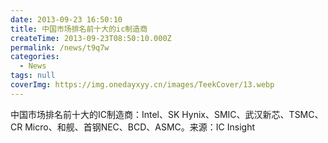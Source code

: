 ```yaml
---
date: 2013-09-23 16:50:10
title: 中国市场排名前十大的ic制造商
createTime: 2013-09-23T08:50:10.000Z
permalink: /news/t9q7w
categories:
  - News
tags: null
coverImg: https://img.onedayxyy.cn/images/TeekCover/13.webp
---
```


中国市场排名前十大的IC制造商：Intel、SK Hynix、SMIC、武汉新芯、TSMC、CR Micro、和舰、首钢NEC、BCD、ASMC。来源：IC Insight
